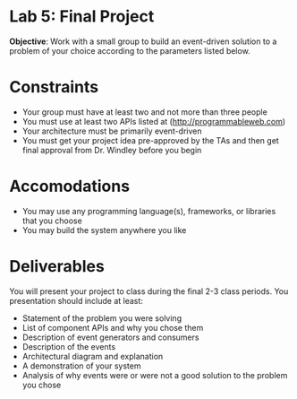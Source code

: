 # Lab 5: Final Project

**Objective**: Work with a small group to build an event-driven solution to a problem of your choice according to the parameters listed below.

# Constraints

- Your group must have at least two and not more than three people
- You must use at least two APIs listed at (http://programmableweb.com)
- Your architecture must be primarily event-driven
- You must get your project idea pre-approved by the TAs and then get final approval from Dr. Windley before you begin

# Accomodations

- You may use any programming language(s), frameworks, or libraries that you choose
- You may build the system anywhere you like

# Deliverables

You will present your project to class during the final 2-3 class periods. You presentation should include at least:

- Statement of the problem you were solving
- List of component APIs and why you chose them
- Description of event generators and consumers
- Description of the events
- Architectural diagram and explanation
- A demonstration of your system 
- Analysis of why events were or were not a good solution to the problem you chose

